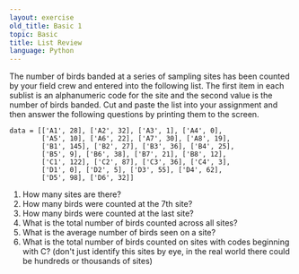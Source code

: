 ```yaml
---
layout: exercise
old_title: Basic 1
topic: Basic
title: List Review
language: Python
---
```


The number of birds banded at a series of sampling sites has been counted by
your field crew and entered into the following list. The first item in each
sublist is an alphanumeric code for the site and the second value is the number
of birds banded. Cut and paste the list into your assignment and then answer the
following questions by printing them to the screen.

    data = [['A1', 28], ['A2', 32], ['A3', 1], ['A4', 0],
	        ['A5', 10], ['A6', 22], ['A7', 30], ['A8', 19],
			['B1', 145], ['B2', 27], ['B3', 36], ['B4', 25],
			['B5', 9], ['B6', 38], ['B7', 21], ['B8', 12],
			['C1', 122], ['C2', 87], ['C3', 36], ['C4', 3],
			['D1', 0], ['D2', 5], ['D3', 55], ['D4', 62],
			['D5', 98], ['D6', 32]]

1.  How many sites are there?
2.  How many birds were counted at the 7th site?
3.  How many birds were counted at the last site?
4.  What is the total number of birds counted across all sites?
5.  What is the average number of birds seen on a site?
6.  What is the total number of birds counted on sites with codes
    beginning with C? (don't just identify this sites by eye, in the
    real world there could be hundreds or thousands of sites)

